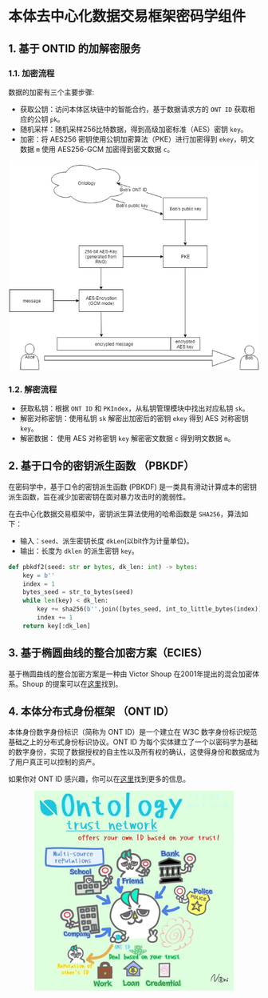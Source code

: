# 本体去中心化数据交易框架密码学组件

## 1. 基于 ONTID 的加解密服务

### 1.1. 加密流程

数据的加密有三个主要步骤:

- 获取公钥：访问本体区块链中的智能合约，基于数据请求方的 `ONT ID` 获取相应的公钥 `pk`。
- 随机采样：随机采样256比特数据，得到高级加密标准（AES）密钥 `key`。
- 加密：将 AES256 密钥使用公钥加密算法（PKE）进行加密得到 `ekey`，明文数据 `m` 使用 AES256-GCM 加密得到密文数据 `c`。

<div align=center><img width="500" src="img/endToEnd.png"/></div>

### 1.2. 解密流程

- 获取私钥：根据 `ONT ID` 和 `PKIndex`，从私钥管理模块中找出对应私钥 `sk`。
- 解密对称密钥：使用私钥 `sk` 解密出加密后的密钥 `ekey` 得到 AES 对称密钥 `key`。
- 解密数据： 使用 AES 对称密钥 `key` 解密密文数据 `c` 得到明文数据 `m`。

## 2. 基于口令的密钥派生函数 （PBKDF）

在密码学中，基于口令的密钥派生函数 (PBKDF) 是一类具有滑动计算成本的密钥派生函数，旨在减少加密密钥在面对暴力攻击时的脆弱性。

在去中心化数据交易框架中，密钥派生算法使用的哈希函数是 `SHA256`，算法如下：

- 输入：`seed`、派生密钥长度 `dkLen`(以bit作为计量单位)。
- 输出：长度为 `dklen` 的派生密钥 `key`。

```python
def pbkdf2(seed: str or bytes, dk_len: int) -> bytes:
    key = b''
    index = 1
    bytes_seed = str_to_bytes(seed)
    while len(key) < dk_len:
        key += sha256(b''.join([bytes_seed, int_to_little_bytes(index)]))
        index += 1
    return key[:dk_len]
```

## 3. 基于椭圆曲线的整合加密方案（ECIES）

基于椭圆曲线的整合加密方案是一种由 Victor Shoup 在2001年提出的混合加密体系。Shoup 的提案可以在[这里](https://www.shoup.net/papers/iso-2_1.pdf)找到。

## 4. 本体分布式身份框架 （ONT ID）

本体身份数字身份标识（简称为 ONT ID）是一个建立在 W3C 数字身份标识规范基础之上的分布式身份标识协议。ONT ID 为每个实体建立了一个以密码学为基础的数字身份，实现了数据授权的自主性以及所有权的确认，这使得身份和数据成为了用户真正可以控制的资产。

如果你对 ONT ID 感兴趣，你可以在[这里](https://ontio.github.io/documentation/ontology_DID_zh.html)找到更多的信息。

<div align=center><img height="400" src="img/ontid.jpg"/></div>


